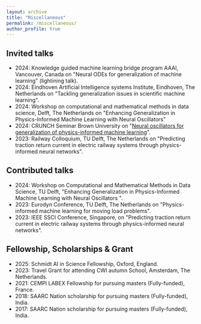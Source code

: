 ```yaml
---
layout: archive
title: "Miscellaneous"
permalink: /miscellaneous/
author_profile: true
---
```


## Invited talks
 
 - 2024: Knowledge guided machine learning bridge program AAAI, Vancouver, Canada on "Neural ODEs for generalization of machine learning" (lightining talk).
 - 2024: Eindhoven Artificial Intelligence systems Institute, Eindhoven, The Netherlands on "Tackling generalization issues in scientific machine learning".
 - 2024: Workshop on computational and mathematical methods in data science, Delft, The Netherlands on "Enhancing Generalization in Physics-Informed Machine Learning with Neural Oscillators"
 - 2024: CRUNCH Seminar Brown University on "[Neural oscillators for generalization of physics-informed machine learning](https://www.youtube.com/watch?v=zJExHI-MYvE&t=1367s)".
 - 2023: Railway Colloquium, TU Delft, The Netherlands on "Predicting traction return current in electric railway systems through physics-informed neural networks".

## Contributed talks
 - 2024: Workshop on Computational and Mathematical Methods in Data Science, TU Delft, "Enhancing Generalization in Physics-Informed Machine Learning with Neural Oscillators ".
 - 2023: Eurodyn Conference, TU Delft, The Netherlands on "Physics-informed machine learning for moving load problems".
 - 2023: IEEE SSCI Conference, Singapore, on "Predicting traction return current in electric railway systems through physics-informed neural networks".


## Fellowship, Scholarships & Grant

- 2025: Schmidt AI in Science Fellowship, Oxford, England.
- 2023: Travel Grant for attending CWI autumn School, Amsterdam, The Netherlands.
- 2021: CEMPI LABEX Fellowship for pursuing masters (Fully-funded), France.
- 2018: SAARC Nation scholarship for pursuing masters (Fully-funded), India.
- 2017: SAARC Nation scholarship for pursuing masters (Fully-funded), India.
